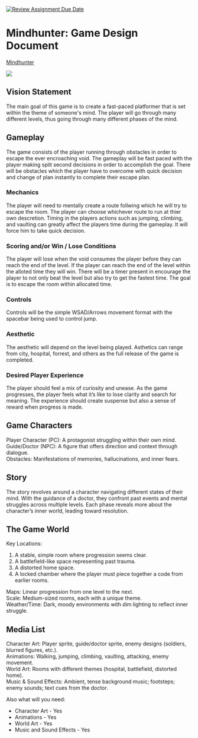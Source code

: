 [![Review Assignment Due Date](https://classroom.github.com/assets/deadline-readme-button-22041afd0340ce965d47ae6ef1cefeee28c7c493a6346c4f15d667ab976d596c.svg)](https://classroom.github.com/a/RUW5rPtF)
# Mindhunter: Game Design Document

[Mindhunter](<https://STeel-5255.github.io/Mindhunter/>)

<img src="Video Assets/Mindhunter Preview.gif"/>

## Vision Statement
The main goal of this game is to create a fast-paced platformer that is set within the theme of someone's mind. The player will go through many different levels, thus going through many different phases of the mind. 

## Gameplay 
The game consists of the player running through obstacles in order to escape the ever encroaching void. The gameplay will be fast paced with the player making split second decisions in order to accomplish the goal. There will be obstacles which the player have to overcome with quick decision and change of plan instantly to complete their escape plan. 

### Mechanics
The player will need to mentally create a route follwing which he will try to escape the room. The player can choose whichever route to run at thier own descretion. Timing in the players actions such as jumping, climbing, and vaulting can greatly affect the players time during the gameplay. It will force him to take quick decision.  

### Scoring and/or Win / Lose Conditions
The player will lose when the void consumes the player before they can reach the end of the level. If the player can reach the end of the level within the alloted time they will win. There will be a timer present in encourage the player to not only beat the level but also try to get the fastest time. The goal is to escape the room within allocated time.

### Controls
Controls will be the simple WSAD/Arrows movement format with the spacebar being used to control jump.

### Aesthetic
The aesthetic will depend on the level being played. Asthetics can range from city, hospital, forrest, and others as the full release of the game is completed. 

### Desired Player Experience
The player should feel a mix of curiosity and unease. As the game progresses, the player feels what it’s like to lose clarity and search for meaning. The experience should create suspense but also a sense of reward when progress is made.

## Game Characters
Player Character (PC): A protagonist struggling within their own mind.<br />
Guide/Doctor (NPC): A figure that offers direction and context through dialogue.<br />
Obstacles: Manifestations of memories, hallucinations, and inner fears.<br />

## Story
The story revolves around a character navigating different states of their mind. With the guidance of a doctor, they confront past events and mental struggles across multiple levels. Each phase reveals more about the character’s inner world, leading toward resolution.

## The Game World
Key Locations:
  1. A stable, simple room where progression seems clear.
  2. A battlefield-like space representing past trauma.
  3. A distorted home space.
  4. A locked chamber where the player must piece together a code from earlier rooms.<br />
  
Maps: Linear progression from one level to the next.<br />
Scale: Medium-sized rooms, each with a unique theme.<br />
Weather/Time: Dark, moody environments with dim lighting to reflect inner struggle.<br />
  
## Media List
Character Art: Player sprite, guide/doctor sprite, enemy designs (soldiers, blurred figures, etc.).<br />
Animations: Walking, jumping, climbing, vaulting, attacking, enemy movement.<br />
World Art: Rooms with different themes (hospital, battlefield, distorted home).<br />
Music & Sound Effects: Ambient, tense background music; footsteps; enemy sounds; text cues from the doctor.<br />

Also what will you need:
* Character Art - Yes
* Animations - Yes
* World Art - Yes
* Music and Sound Effects - Yes
